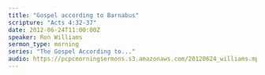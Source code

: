```yaml
---
title: "Gospel according to Barnabus"
scripture: "Acts 4:32-37"
date: 2012-06-24T11:00:00Z
speaker: Ron Williams
sermon_type: morning
series: "The Gospel According to..."
audio: https://pcpcmorningsermons.s3.amazonaws.com/20120624_williams.mp3 
---
```



